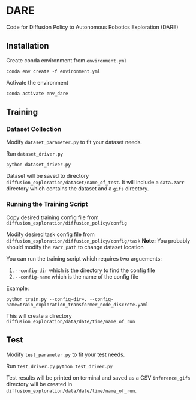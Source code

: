 # DARE
Code for Diffusion Policy to Autonomous Robotics Exploration (DARE)

## Installation
Create conda environment from `environment.yml`
```
conda env create -f environment.yml
```

Activate the environment

```
conda activate env_dare
```

## Training
### Dataset Collection
Modify `dataset_parameter.py` to fit your dataset needs.

Run `dataset_driver.py`
```
python dataset_driver.py
```

Dataset will be saved to directory `diffusion_exploration/dataset/name_of_test`.
It will include a `data.zarr` directory which contains the dataset and a `gifs` directory.

### Running the Training Script
Copy desired training config file from `diffusion_exploration/diffusion_policy/config`

Modify desired task config file from `diffusion_exploration/diffusion_policy/config/task`
**Note:** You probably should modify the `zarr_path` to change dataset location

You can run the training script which requires two arguements:
1. `--config-dir` which is the directory to find the config file
2. `--config-name` which is the name of the config file

Example:
```
python train.py --config-dir=. --config-name=train_exploration_transformer_node_discrete.yaml
```

This will create a directory `diffusion_exploration/data/date/time/name_of_run`

## Test
Modify `test_parameter.py` to fit your test needs.

Run `test_driver.py`
```python test_driver.py```

Test results will be printed on terminal and saved as a CSV
`inference_gifs` directory will be created in `diffusion_exploration/data/date/time/name_of_run`.
